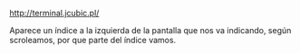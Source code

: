 http://terminal.jcubic.pl/

Aparece un índice a la izquierda de la pantalla que nos va indicando, según scroleamos, por que parte del índice vamos.
